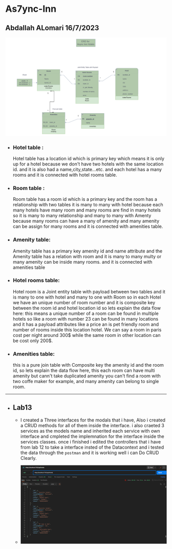 # As7ync-Inn

## Abdallah ALomari 16/7/2023 

![ERD Async Inn Hotel](./Lab11-Abdallah.png)


- ### Hotel table :

     Hotel table has a location id which is primary key which means it is only up for a hotel
     because we don't have  two hotels with the same location id.
     and it is also had a name,city,state...etc.
     and each hotel has a many rooms and it is connected with hotel rooms table.

- ### Room table : 

    
    Room table has a room id which is a primary key and  the room has a relationship with two tables 
    it is many to many with hotel because each many hotels have many room and many rooms are find in many hotels so it is many to many relationship
    and many to many with Amenty because many rooms can have a many of amenity and many amenity can be assign for many rooms 
    and it is connected with amenities table.

- ### Amenity table:

    
    Amenity table has a primary key amenity id and name attribute and the Amenity table has a relation with room 
    and it is many to many multy or many amenity can be inside many rooms.
    and it is connected with amenities table


- ### Hotel rooms table:

    
    Hotel room is a Joint entity table with payload between two tables and it is many to one with hotel and many to one with Room
    so in each Hotel we have an unique number of room number and it is composite key between the room id and hotel location id
    so lets explain the data flow here: this means a unique number of a room can be found in multiple hotels so like a room with number 23 can be found in many locations 
    and it has a payload attributes like a price an is pet friendly  room and number of rooms inside this location hotel.
    We can say a room in paris cost per night around 300$ while the same room in other location can be cost only 200$.


- ### Amenities table: 
    
  this is a pure join table with Composite key the amenity id and the room id, 
  so lets explain the data flow here, this each room can have multi amenity but cann't take duplicated amenity
  you can't find a room with two coffe maker for example, and many amenity can belong to single room. 


--- 
- ## Lab13

    - I created a Three interfaces for the modals that i have, Also i created a CRUD methods for all of them inside the interface.
    i also craeted 3 services as the models name and inherited each service with own interface and cmpleted the implemnation for the 
    interface inside the services classes. 
    once i finished i edited the controllers that i have from lab 12 to take a interface insted of the Datacontext 
    and i tested the data through the `postman` and it is working well i can Do CRUD Clearly. 

    - ![Postman](postman.png)
